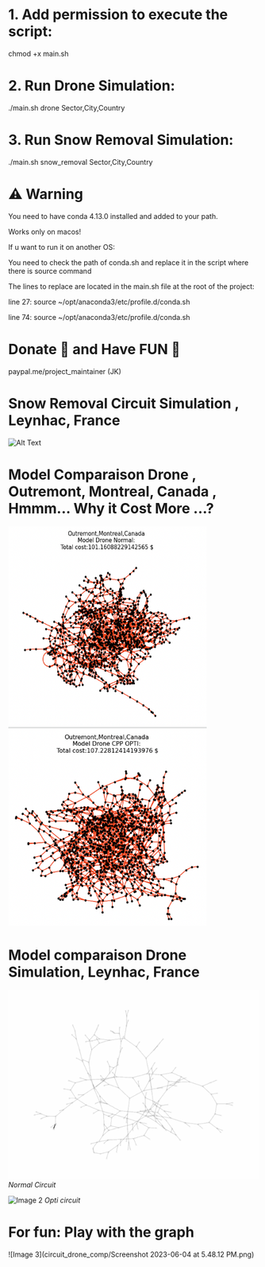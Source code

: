 # 1. Add permission to execute the script:
chmod +x main.sh
# 2. Run Drone Simulation:
./main.sh drone Sector,City,Country

# 3. Run Snow Removal Simulation:
./main.sh snow_removal Sector,City,Country

# ⚠️ Warning
You need to have conda 4.13.0 installed and added to your path.

Works only on macos!

If u want to run it on another OS:

You need to check the path of conda.sh and replace it in the script where there is source command 

The lines to replace are located in the main.sh file at the root of the project:

line 27: source ~/opt/anaconda3/etc/profile.d/conda.sh

line 74: source ~/opt/anaconda3/etc/profile.d/conda.sh 

# Donate  🙏 and Have FUN 🤩
paypal.me/project_maintainer (JK)

# Snow Removal Circuit Simulation , Leynhac, France
![Alt Text](circuit_snow_removal/gif/cpp_route_animation.gif)

# Model Comparaison Drone , Outremont, Montreal, Canada , Hmmm... Why it Cost More ...?
<div >
  <img src="circuit_drone_comp/Screenshot 2023-06-04 at 4.58.25 PM.png" alt="Image 1" width="400" height="400" />
  <img src="circuit_drone_comp/Screenshot 2023-06-04 at 4.58.31 PM.png" alt="Image 2" width="400" height="400" />
</div>

# Model comparaison Drone Simulation, Leynhac, France


![Image 1](circuit_drone_comp/gif/circuit_drone.gif)
*Normal Circuit*

![Image 2](circuit_drone_comp/gif/circuit_drone2.gif)
*Opti circuit*

# For fun: Play with the graph
![Image 3](circuit_drone_comp/Screenshot 2023-06-04 at 5.48.12 PM.png)
